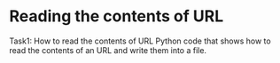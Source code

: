 # Reading the contents of URL 
Task1: How to read the contents of URL
Python code that shows how to read the contents of an URL and write them into a file.
